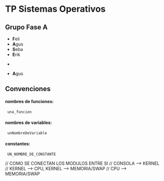 # TP Sistemas Operativos
## Grupo Fase A

* **F**eli
* **A**gus
* **S**eba
* **E**rik
-
* **A**gus

## Convenciones

#### nombres de funciones:
	 una_funcion 

#### nombres de variables:
	 unNombreDeVariable 

#### constantes:
	 UN_NOMBRE_DE_CONSTANTE 


// COMO SE CONECTAN LOS MODULOS ENTRE SI
//	CONSOLA --> KERNEL
//	KERNEL --> CPU, KERNEL --> MEMORIA/SWAP
//	CPU --> MEMORIA/SWAP